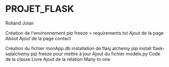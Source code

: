 # PROJET_FLASK
Rolland
Jolan

Création de l'environnement 
pip freeze > requirements.txt
Ajout de la page About
Ajout de la page contact

Création du fichier monApp.db
installation de flasj alchemy pip install flask-sqlalchemy
pip freeze pour mettre à jour
Ajout du fichier models.py
Code de la classe Livre
Ajout de la relation Many to one
